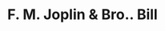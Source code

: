 ---
doi: 10.7916/D8R22CBB
date_other: '1880'
date_other_textual: 1880-1889
form: printed ephemera
genre:
- Invoices
name:
- F. M. Joplin & Bro.
object_in_context_url: https://biggert.cul.columbia.edu/items/view/ave_biggert_00309
subject_hierarchical_geographic:
- Elizabethtown, Kentucky, United States
subject_name:
- F. M. Joplin & Bro.
title: F. M. Joplin & Bro.. Bill
sort_title: F. M. Joplin & Bro.. Bill
call_number: ave_biggert_00309
coordinates:
- 37.7,-85.86666666666666
pid: ave_biggert_00309
identifiers: ave_biggert_00309
canvas_id: ldpd:395583
permalink: "/items/ave_biggert_00309/"
layout: iiif-image-page
---